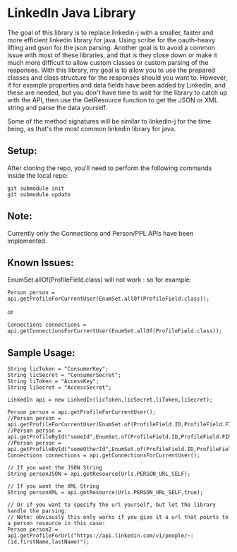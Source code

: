 **LinkedIn Java Library**
==============

The goal of this library is to replace linkedin-j with a smaller, faster and more efficient linkedin library for java.
Using scribe for the oauth-heavy lifting and gson for the json parsing. Another goal is to avoid a common issue with most of these
libraries, and that is they close down or make it much more difficult to allow custom classes or custom parsing of the responses.
With this library, my goal is to allow you to use the prepared classes and class structure for the responses should you want to.
However, if for example properties and data fields  have been added by LinkedIn, and these are needed, but you don't have time to wait
for the library to catch up with the API, then use the GetResource function to get the JSON or XML string and 
parse the data yourself.

Some of the method signatures will be similar to linkedin-j for the time being, as that's the most common linkedin library for java.

**Setup:**
--------------
After cloning the repo, you'll need to perform the following commands inside the local repo:

	git submodule init
	git submodule update

**Note:**
--------------
Currently only the Connections and Person/PPL APIs have been implemented.

**Known Issues:**
--------------
EnumSet.allOf(ProfileField.class) will not work : so for example:

	Person person = api.getProfileForCurrentUser(EnumSet.allOf(ProfileField.class));

or

	Connections connections = api.getConnectionsForCurrentUser(EnumSet.allOf(ProfileField.class));

**Sample Usage:**
--------------
	String licToken = "ConsumerKey";
	String licSecret = "ConsumerSecret";
	String liToken = "AccessKey";
	String liSecret = "AccessSecret";

	LinkedIn api = new LinkedIn(licToken,licSecret,liToken,liSecret);

	Person person = api.getProfileForCurrentUser();
	//Person person = api.getProfileForCurrentUser(EnumSet.of(ProfileField.ID,ProfileField.FIRST_NAME,ProfileField.LAST_NAME,ProfileField.PICTURE_URL,ProfileField.PICTURE_URLS_ORIGINAL,ProfileField.DATE_OF_BIRTH));
	//Person person = api.getProfileById("someId",EnumSet.of(ProfileField.ID,ProfileField.FIRST_NAME,ProfileField.LAST_NAME,ProfileField.PICTURE_URL,ProfileField.PICTURE_URLS_ORIGINAL));
	//Person person = api.getProfileById("someOtherId",EnumSet.of(ProfileField.ID,ProfileField.FIRST_NAME,ProfileField.LAST_NAME,ProfileField.PICTURE_URL,ProfileField.PRIMARY_TWITTER_ACCOUNT));		
	Connections connections = api.getConnectionsForCurrentUser();		
	
	// If you want the JSON String
	String personJSON = api.getResource(Urls.PERSON_URL_SELF);

	// If you want the XML String
	String personXML = api.getResource(Urls.PERSON_URL_SELF,true);
	
	// Or if you want to specify the url yourself, but let the library handle the parsing:
	// Note: obviously this only works if you give it a url that points to a person resource in this case:
	Person person2 = api.getProfileForUrl("https://api.linkedin.com/v1/people/~:(id,firstName,lastName)");
